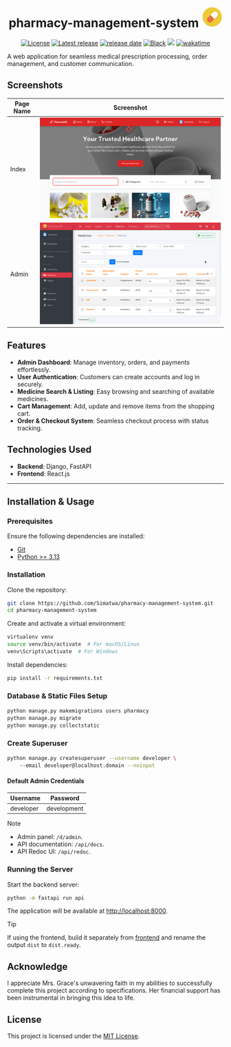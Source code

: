 
<h1 align="center">
pharmacy-management-system <img src="files/media/default/favicon.png" width="48px"/>
</h1>

<p align="center">
<a href="LICENSE"><img alt="License" src="https://img.shields.io/static/v1?logo=MIT&color=Blue&message=MIT&label=License"/></a>
<a href="https://github.com/Simatwa/pharmacy-management-system/releases"><img src="https://img.shields.io/github/v/release/Simatwa/pharmacy-management-system?label=Release&logo=github" alt="Latest release"></img></a>
<a href="https://github.com/Simatwa/pharmacy-management-system/releases"><img src="https://img.shields.io/github/release-date/Simatwa/pharmacy-management-system?label=Release date&logo=github" alt="release date"></img></a>
<a href="https://github.com/psf/black"><img alt="Black" src="https://img.shields.io/badge/code%20style-black-000000.svg"/></a>
<a href="https://hits.seeyoufarm.com"><img src="https://hits.seeyoufarm.com/api/count/incr/badge.svg?url=https%3A%2F%2Fgithub.com/Simatwa/pharmacy-management-system"/></a>
<a href="https://wakatime.com/badge/github/Simatwa/pharmacy-management-system"><img src="https://wakatime.com/badge/github/Simatwa/pharmacy-management-system.svg" alt="wakatime"></a>

</p>

A web application for seamless medical prescription processing, order management, and customer communication.

## Screenshots

| Page Name  | Screenshot |
|------------|------------|
| Index      | ![Index](assets/demo/index.png) |
| Admin      | ![Admin](assets/demo/admin.png) |

## Features

- **Admin Dashboard**: Manage inventory, orders, and payments effortlessly.
- **User Authentication**: Customers can create accounts and log in securely.
- **Medicine Search & Listing**: Easy browsing and searching of available medicines.
- **Cart Management**: Add, update and remove items from the shopping cart.
- **Order & Checkout System**: Seamless checkout process with status tracking.

## Technologies Used

- **Backend**: Django, FastAPI
- **Frontend**: React.js

---

## Installation & Usage

### Prerequisites

Ensure the following dependencies are installed:

- [Git](https://git-scm.com/)
- [Python >= 3.13](https://www.python.org/downloads/)

### Installation

Clone the repository:

```sh
git clone https://github.com/Simatwa/pharmacy-management-system.git
cd pharmacy-management-system
```

Create and activate a virtual environment:

```sh
virtualenv venv
source venv/bin/activate  # For macOS/Linux
venv\Scripts\activate  # For Windows
```

Install dependencies:

```sh
pip install -r requirements.txt
```

### Database & Static Files Setup

```sh
python manage.py makemigrations users pharmacy
python manage.py migrate
python manage.py collectstatic
```

### Create Superuser

```sh
python manage.py createsuperuser --username developer \  
    --email developer@localhost.domain --noinput
```

#### Default Admin Credentials

| Username  | Password    |
|-----------|------------|
| developer | development |

> [!NOTE]
> - Admin panel: `/d/admin`.
> - API documentation: `/api/docs`.
> - API Redoc UI: `/api/redoc`.

### Running the Server

Start the backend server:

```sh
python -m fastapi run api
```

The application will be available at [http://localhost:8000](http://localhost:8000).

> [!TIP]
> If using the frontend, build it separately from [frontend](frontend) and rename the output `dist` to `dist.ready`.


## Acknowledge

I appreciate Mrs. Grace's unwavering faith in my abilities to successfully complete this project according to specifications. Her financial support has been instrumental in bringing this idea to life.

## License

This project is licensed under the [MIT License](LICENSE).

